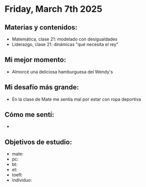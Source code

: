 # Friday, March 7th 2025

## Materias y contenidos:
- Matemática, clase 21: modelado con desigualdades
- Liderazgo, clase 21: dinámicas "qué necesita el rey"
## Mi mejor momento:
- Almorcé una deliciosa hamburguesa del Wendy's

## Mi desafío más grande:
- En la clase de Mate me sentía mal por estar con ropa deportiva

## Cómo me sentí:
- 

## Objetivos de estudio:
- mate:
- pc:
- bt:
- et:
- toefl:
- individuo:

